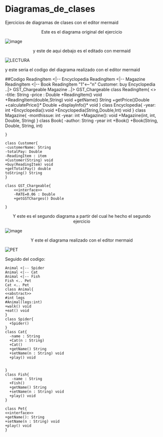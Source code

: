 # Diagramas_de_clases
Ejercicios de diagramas de clases con el editor mermaid
<p align="center">
Este es el diagrama original del ejercicio

![image](https://user-images.githubusercontent.com/79007014/114208620-f8328200-995d-11eb-8bb1-e1ac98324e99.png)
<p>
 
 <p align="center">
y este de aqui debajo es el editado con mermaid

![LECTURA](https://user-images.githubusercontent.com/79007014/114208746-1d26f500-995e-11eb-974d-50049cf8b3e9.png)
<p>
y este seria el codigo del diagrama realizado con el editor mermaid

##Codigo
    ReadingItem <|-- Encyclopedia
    ReadingItem <|-- Magazine
    ReadingItem <|-- Book
    ReadingItem "1"<--"n" Customer: buy
    Encyclopedia ..|> GST_Chargeable
    Magazine ..|> GST_Chargeable
    class ReadingItem{
    <<abstract>>
    -title: String
    -price : Double
    +ReadingItem()   void
    +ReadingItem(double,String) void
    +getName() String
    +getPrice()Double
    +calculatePrice()* Double
    +displayInfo()* void
    }
    class Encyclopedia{
      -year: int
      +Encyclopedia():void
      +Encyclopedia(String,Double,Int) void
    }
    class Magazine{
      -monthissue: int
      -year: int
      +Magazine(): void
      +Magazine(int, int, Double, String)
    }
    class Book{
      -author: String
      -year int 
      +Book()
      +Book(String, Double, String, int)

    }

    class Customer{
    -customerName: String
    -totalPay: Double
    -ReadingItem : item
    +Customer(String) void
    +buy(ReadingItem) void
    +getTotalPay() double
    toString() String
    }

    class GST_Chargeable{
        <<interface>>
        -RATE=0.06 : Double
        +getGSTCharges() Double 

    }

<p align="center">
Y este es el segundo diagrama a partir del cual he hecho el segundo ejercicio
  
![image](https://user-images.githubusercontent.com/79007014/114208981-69723500-995e-11eb-83f6-1dd33808e9bd.png)
<p>
  
 <p align="center">
Y este el diagrama realizado con el editor mermaid
 
![PET](https://user-images.githubusercontent.com/79007014/114208796-2d3ed480-995e-11eb-9460-75511f36b300.png)
<p>
 
 Seguido del codigo:
  
    Animal <|-- Spider
    Animal <|-- Cat
    Animal <|-- Fish
    Fish <.. Pet
    Cat <.. Pet
    class Animal{
    <<abstract>>
    #int legs
    #Animal(legs:int)
    +walk() void
    +eat() void
    }
    class Spider{
      +Spider()
    }
    class Cat{
      -name : String
      +Cat(n : String) 
      +Cat()
      +getName() String
      +setName(n : String) void 
      +play() void
      
       
    }
    class Fish{
       -name : String
      +Fish()
      +getName() String
      +setName(n : String) void 
      +play() void
    }

    class Pet{
    <<interface>>
    +getName(): String
    +setName(n : String) void
    +play() void
    }
            
  
